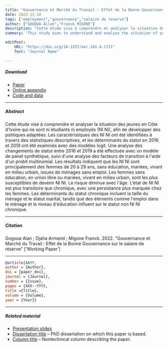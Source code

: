 ```yaml
---
title: "Gouvernance et Marché du Travail : Effet de la Bonne Gouvernance sur le salaire de réserve" 
date: 2023-12-10
tags: ["employment","gouvernance","salaire de reserve"]
author: ["GOGOUA Allan","Franck MIGONE"]
description: "Cette étude vise à comprendre et analyser la situation des jeunes en Côte d'Ivoire qui ne sont ni étudiants ni employés (NI NI), afin de développer des politiques adaptées. " 
summary: "This study aims to understand and analyse the situation of young people in Côte d'Ivoire who are neither students nor employees (NI NI), in order to develop appropriate policies. The characteristics of NI NI were identified using descriptive statistics, and the determinants of status in 2016 and 2019 were examined using logit models. An analysis of changes in status between 2016 and 2019 was carried out using a synthetic panel model, followed by an analysis of transition factors using a multinomial probit. The results indicate that NI NI are mainly women aged 20-29, uneducated, married, living in urban areas, from jobless households. Uneducated, common-law or married women living in urban areas are the most likely to become NI NI. The risk decreases with age. NI NI status is more transient than chronic, with persistence more marked in women. Determinants of chronic status include household size and marital status, while elements such as employment in the household and level of education influence chronic NI NI status." 

editPost:
    URL: "https://doi.org/10.1257/aer.102.4.1721"
    Text: "Journal Name"

---
```


##### Download

+ [Paper](paper1.pdf)
+ [Online appendix](appendix1.pdf)
+ [Code and data](https://github.com/cae-ins/Conflict_Education_Mali)

---

##### Abstract

Cette étude vise à comprendre et analyser la situation des jeunes en Côte d'Ivoire qui ne sont ni étudiants ni employés (NI NI), afin de développer des politiques adaptées. Les caractéristiques des NI NI ont été identifiées à travers des statistiques descriptives, et les déterminants du statut en 2016 et 2019 ont été examinés avec des modèles logit. Une analyse des changements de statut entre 2016 et 2019 a été effectuée avec un modèle de panel synthétique, suivi d'une analyse des facteurs de transition à l'aide d'un probit multinomial. Les résultats indiquent que les NI NI sont principalement des femmes de 20 à 29 ans, sans éducation, mariées, vivant en milieu urbain, issues de ménages sans emploi. Les femmes sans éducation, en union libre ou mariées, vivant en milieu urbain, sont les plus susceptibles de devenir NI NI. Le risque diminue avec l'âge. L'état de NI NI est plus transitoire que chronique, avec une persistance plus marquée chez les femmes. Les déterminants du statut chronique incluent la taille du ménage et le statut marital, tandis que des éléments comme l'emploi dans le ménage et le niveau d'éducation influent sur le statut non NI NI chronique.

---

##### Citation

Gogoua Alan ; Djaha Armand ; Migone Franck. 2022. "Gouvernance et Marché du Travail : Effet de la Bonne Gouvernance sur le salaire de réserve" ['Working Paper']

---

```BibTeX
@article{AAYY,
author = {Author},
doi = {paper_doi},
journal = {Journal},
number = {Issue},
pages = {XXX--YYY},
title ={Title},
volume = {Volume},
year = {Year}}
```

---

##### Related material

+ [Presentation slides](presentation1.pdf)
+ [Dissertation title](https://escholarship.org/uc/item/7jr3m96r) – PhD dissertation on which this paper is based.
+ [Column title](https://cep.lse.ac.uk/pubs/download/cp365.pdf) – Nontechnical column describing the paper.

